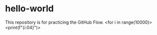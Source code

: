 # hello-world
This repository is for practicing the GitHub Flow.
<for i in range(10000)>\<print(f"{i:04}")>
